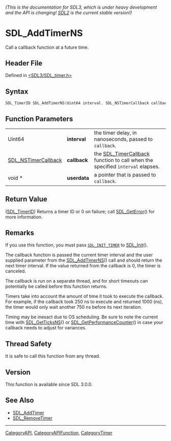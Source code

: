 ###### (This is the documentation for SDL3, which is under heavy development and the API is changing! [SDL2](https://wiki.libsdl.org/SDL2/) is the current stable version!)
# SDL_AddTimerNS

Call a callback function at a future time.

## Header File

Defined in [<SDL3/SDL_timer.h>](https://github.com/libsdl-org/SDL/blob/main/include/SDL3/SDL_timer.h)

## Syntax

```c
SDL_TimerID SDL_AddTimerNS(Uint64 interval, SDL_NSTimerCallback callback, void *userdata);
```

## Function Parameters

|                                            |              |                                                                                                    |
| ------------------------------------------ | ------------ | -------------------------------------------------------------------------------------------------- |
| Uint64                                     | **interval** | the timer delay, in nanoseconds, passed to `callback`.                                             |
| [SDL_NSTimerCallback](SDL_NSTimerCallback) | **callback** | the [SDL_TimerCallback](SDL_TimerCallback) function to call when the specified `interval` elapses. |
| void *                                     | **userdata** | a pointer that is passed to `callback`.                                                            |

## Return Value

([SDL_TimerID](SDL_TimerID)) Returns a timer ID or 0 on failure; call
[SDL_GetError](SDL_GetError)() for more information.

## Remarks

If you use this function, you must pass [`SDL_INIT_TIMER`](SDL_INIT_TIMER)
to [SDL_Init](SDL_Init)().

The callback function is passed the current timer interval and the user
supplied parameter from the [SDL_AddTimerNS](SDL_AddTimerNS)() call and
should return the next timer interval. If the value returned from the
callback is 0, the timer is canceled.

The callback is run on a separate thread, and for short timeouts can
potentially be called before this function returns.

Timers take into account the amount of time it took to execute the
callback. For example, if the callback took 250 ns to execute and returned
1000 (ns), the timer would only wait another 750 ns before its next
iteration.

Timing may be inexact due to OS scheduling. Be sure to note the current
time with [SDL_GetTicksNS](SDL_GetTicksNS)() or
[SDL_GetPerformanceCounter](SDL_GetPerformanceCounter)() in case your
callback needs to adjust for variances.

## Thread Safety

It is safe to call this function from any thread.

## Version

This function is available since SDL 3.0.0.

## See Also

- [SDL_AddTimer](SDL_AddTimer)
- [SDL_RemoveTimer](SDL_RemoveTimer)

----
[CategoryAPI](CategoryAPI), [CategoryAPIFunction](CategoryAPIFunction), [CategoryTimer](CategoryTimer)

